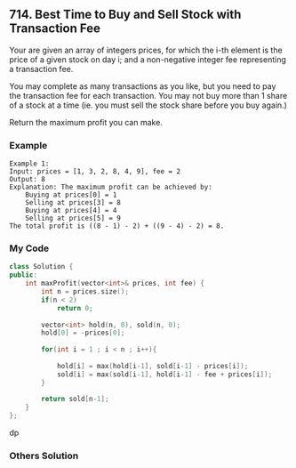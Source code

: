 ## 714. Best Time to Buy and Sell Stock with Transaction Fee

Your are given an array of integers prices, for which the i-th element is the price of a given stock on day i; and a non-negative integer fee representing a transaction fee.

You may complete as many transactions as you like, but you need to pay the transaction fee for each transaction. You may not buy more than 1 share of a stock at a time (ie. you must sell the stock share before you buy again.)

Return the maximum profit you can make.

### Example
```
Example 1:
Input: prices = [1, 3, 2, 8, 4, 9], fee = 2
Output: 8
Explanation: The maximum profit can be achieved by:
    Buying at prices[0] = 1
    Selling at prices[3] = 8
    Buying at prices[4] = 4
    Selling at prices[5] = 9
The total profit is ((8 - 1) - 2) + ((9 - 4) - 2) = 8.
```

### My Code
```c++
class Solution {
public:
    int maxProfit(vector<int>& prices, int fee) {
        int n = prices.size();
        if(n < 2)
            return 0;
        
        vector<int> hold(n, 0), sold(n, 0);
        hold[0] = -prices[0];
        
        for(int i = 1 ; i < n ; i++){
            
            hold[i] = max(hold[i-1], sold[i-1] - prices[i]);
            sold[i] = max(sold[i-1], hold[i-1] - fee + prices[i]);
        }
        
        return sold[n-1];
    }
};
```
dp


### Others Solution
```c++
```

